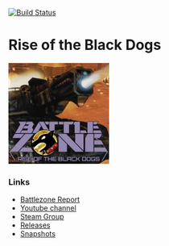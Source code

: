 [![Build Status](https://drone.faavne.no/api/badges/Heracles-Brigade/rotbd/status.svg)](https://drone.faavne.no/Heracles-Brigade/rotbd)

# Rise of the Black Dogs #
<img src="./src/rotbd.png" alt="Drawing" style="width: 200px;"/>

### Links
* [Battlezone Report](https://battlezone.report)
* [Youtube channel](https://www.youtube.com/channel/UCk2TNixtBnK6kAPfq5RamzA)  
* [Steam Group](http://steamcommunity.com/groups/HeraclesBrigade)  
* [Releases](https://media.studynator.me/rotbd/builds/releases)
* [Snapshots](https://media.studynator.me/rotbd/builds/branches)

